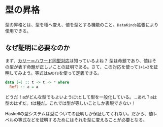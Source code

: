 # 型の昇格

型の昇格とは、型を種へ変え、値を型とする機能のこと。`DataKinds`拡張により使用できる。

## なぜ証明に必要なのか

まず、[カリー＝ハワード同型対応](https://ja.wikipedia.org/wiki/%E3%82%AB%E3%83%AA%E3%83%BC%EF%BC%9D%E3%83%8F%E3%83%AF%E3%83%BC%E3%83%89%E5%90%8C%E5%9E%8B%E5%AF%BE%E5%BF%9C)は知っているよね？
型は命題であり、値はその型が表す命題が正しいことの証明である。さて、この対応を使って`1+1=2`を証明してみよう。等式は`GADTs`を使って定義できる。

```haskell
data (=) :: t -> t -> * where
  Refl :: a = a
```

どうだ！aがどんな型でもよいようにtとして型を一般化している。…あれ？aは型のはずだ。tは種だ。これでは型が等しいことしか表現できない！

Haskellの型システムは型についての証明しか保証してくれない。だから、値レベルの等式などを証明するためにはそれを型に変えることが必要となる。
